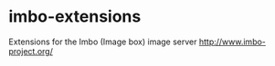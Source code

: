 imbo-extensions
===============

Extensions for the Imbo (Image box) image server http://www.imbo-project.org/
